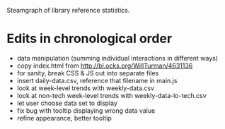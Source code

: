 Steamgraph of library reference statistics.

# Edits in chronological order

- data manipulation (summing individual interactions in different ways)
- copy index.html from http://bl.ocks.org/WillTurman/4631136
- for sanity, break CSS & JS out into separate files
- insert daily-data.csv, reference that filename in main.js
- look at week-level trends with weekly-data.csv
- look at non-tech week-level trends with weekly-data-lo-tech.csv
- let user choose data set to display
- fix bug with tooltip displaying wrong data value
- refine appearance, better tooltip
